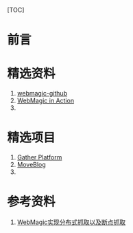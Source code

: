 [TOC]



# 前言



# 精选资料

1. [webmagic-github](https://github.com/code4craft/webmagic/blob/master/README-zh.md)
2. [WebMagic in Action](http://webmagic.io/docs/zh/)
3. 



# 精选项目

1. [Gather Platform](https://github.com/gsh199449/spider)
2.  [MoveBlog](https://gitee.com/yashin/MoveBlog)
3. 



# 参考资料

1. [WebMagic实现分布式抓取以及断点抓取](http://nullpointer.pw/WebMagic%E5%AE%9E%E7%8E%B0%E5%88%86%E5%B8%83%E5%BC%8F%E6%8A%93%E5%8F%96.html)

